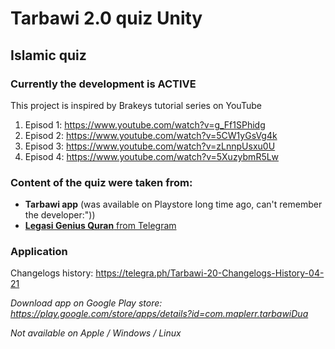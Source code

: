 # Tarbawi 2.0 quiz Unity

## Islamic quiz

### Currently the development is **ACTIVE**

This project is inspired by Brakeys tutorial series on YouTube

1.  Episod 1: https://www.youtube.com/watch?v=g_Ff1SPhidg
2.  Episod 2: https://www.youtube.com/watch?v=5CW1yGsVg4k
3.  Episod 3: https://www.youtube.com/watch?v=zLnnpUsxu0U
4.  Episod 4: https://www.youtube.com/watch?v=5XuzybmR5Lw

### Content of the quiz were taken from:

- **Tarbawi app** (was available on Playstore long time ago, can't remember the developer:"))
- [**Legasi Genius Quran** from Telegram](https://telegra.ph/Tarbawi-20-Changelogs-History-04-21)

### Application

Changelogs history: https://telegra.ph/Tarbawi-20-Changelogs-History-04-21

_Download app on Google Play store: https://play.google.com/store/apps/details?id=com.maplerr.tarbawiDua_

_Not available on Apple / Windows / Linux_

